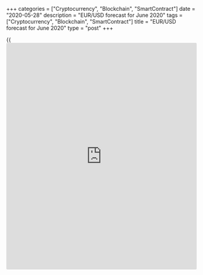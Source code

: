 +++
categories = ["Cryptocurrency", "Blockchain", "SmartContract"]
date = "2020-05-28"
description = "EUR/USD forecast for June 2020"
tags = ["Cryptocurrency", "Blockchain", "SmartContract"]
title = "EUR/USD forecast for June 2020"
type = "post"
+++

{{<iframe id="large-banner" src="https://www.bounty.group/#slide=11.0" width="100%" height="600" scrolling="no" style="border: 0px solid rgb(216, 221, 230); border-radius: 3px;">}}

May 28, 2020

May 28, 2020

Forex in June: the impossible is possibleDmitri Demidenko

## The growth of global risk appetite, which looked incredible in April
and unnatural in May, can continue in June

In Forex, like in a casino, the most important is to stop at the right
time. Based on the statistical analysis with fundamental components, I
[recommended exiting the EUR/USD and GBP/USD shorts][1] at the end of
May. Just these two operations could have increased the deposit by 6%.
Alas, but the strong euro rally at the end of May has a little spoiled
the whole situation. The shorts on the [EUR/USD][2] and [EUR/JPY][3]
yielded losses of about 3.3%, and shorts on the [GBP/USD][4] and
[GBP/CHF][5] resulted in a loss of about 3.9%. Greed may lead to losses.
However, I have many times stressed that seasonal regularities should be
used in addition to the fundamental and technical analysis.

June is a good time for commodity currencies. Since 1975, the AUD and
CAD strengthened versus the US dollar in 27 cases against 18. The NZD
performed a little worse, however, it also rose against the greenback.
The idea to buy the [AUD/USD][6] and sell the [USD/CAD][7] is not new, I
have [recently][8] written about this based on the lockdown stringency.

 **Periods of rise and fall**

![LiteForex: EUR/USD forecast for June 2020][9]

 _Source: BoE, LiteForex analysis_

The pound is usually weak in May amid the dividend payments to
foreigners, which has been again proven in May. However, [history](https://www.fixpro.org/post/chargeless-historical-data-api-backtesting/) proves
that the situation radically changes in June. The sterling, as a rule,
is among the best-performing currencies in June. The GBP median
performance is behind only the AUD and the NZD. The median value was
lower due to the [GBP/USD][4] sale-offs in 1975 (-6.1%), 1981 (-6.8%),
1988 (-7.9%), and 2016 (-8.4%). In the latter case, the sales resulted
from the referendum on the UK membership in the EU, whose fallout is
still present. For example, Boris Johnson should participate in the EU
summit in June. If the UK Prime Minister makes a step towards the
agreement with Brussels or extends the Brexit deadline, this will be a
positive factor for the pound.

 **Averages and Medians**

![LiteForex: EUR/USD forecast for June 2020][10]

 _Source: BoE, LiteForex analysis_

I should note that the greenback was usually rather weak in June, which
under the current conditions means the S&P 500 rally should continue.
According to James Bullard, the president Federal Reserve Bank of St.
Louis, if the US GDP features the worst drop in the second quarter, it
should feature the best performance in the third quarter. There is still
some hope for the V-shaped recovery of the US economy. Besides, the
growth of the US stocks, usually followed by an increase in the global
risk appetite, is a good reason to use the excellent [trading conditions
offered by LiteForex][11] and buy income-earning assets. However, do
remember the rule that, in Forex, like in a casino, the most important
is to stop on time. Even in the [best time](https://www.fixpro.org/post/forex-best-time-to-trade/)s, the AUD and the CAD rose by
just 1.55% and 1.12%.

 **Dynamics of currencies in the periods of rise and fall**

![LiteForex: EUR/USD forecast for June 2020][12]

 _Source: BoE, LiteForex analysis_

Supported by the unity and generosity of the EU, the euro is rising.
However, taking into account the seasonal strength of the Swiss franc, I
would hedge the [EUR/USD][2] longs by the [EUR/CHF][13] shorts, betting
on the high volatility of the world’s major currencies, which suggest
moderate targets.

* * *

P.S. Did you like my article? Share it in social networks: it will be
the best “thank you" :)

Ask me questions and comment below. I’ll be glad to answer your
questions and give necessary explanations.

 **Useful links:**

  * I recommend trying to trade with a reliable broker [here][14]. The system allows you to trade by yourself or copy successful traders from all across the globe.
  * Use my promo-code BLOG for getting deposit bonus 50% on LiteForex platform. Just enter this code in the appropriate field while [depositing][15] your trading account.
  * Telegram channel with high-quality analytics, Forex reviews, training articles, and other useful things for traders <t.me/liteforex>



## Price chart of EURUSD in real time mode

![Forex in June: the impossible is possible][16]

The content of this article reflects the author’s opinion and does not
necessarily reflect the official position of LiteForex. The material
published on this page is provided for informational purposes only and
should not be considered as the provision of investment advice for the
purposes of Directive 2004/39/EC.

Rate this article:

{{value}}

( {{count}} {{title}} )

   1. www.liteforex.com/blog/analysts-opinions/forex-in-may-greenback-is-getting-stronger/
   2. my.liteforex.com/trading/chart?symbol=EURUSD&returnUrl=true
   3. my.liteforex.com/trading/chart?symbol=EURJPY&returnUrl=true
   4. my.liteforex.com/trading/chart?symbol=GBPUSD&returnUrl=true
   5. my.liteforex.com/trading/chart?symbol=GBPCHF&returnUrl=true
   6. my.liteforex.com/trading/chart?symbol=AUDUSD&returnUrl=true
   7. my.liteforex.com/trading/chart?symbol=USDCAD&returnUrl=true
   8. www.liteforex.com/blog/analysts-opinions/forex-is-exiting-lockdown/
   9. cdn.liteforex.com/cache/uploads/blog_post/fundamental_analysis/stat1-28-05-20.jpg?w=30&s=01c4bf7dd5c5d0d2261ed0ba0fe0ddb0
   10. cdn.liteforex.com/cache/uploads/blog_post/fundamental_analysis/stat2-28-05-20.jpg?w=30&s=a768dbc04f9ddd0ee0914f9453128092
   11. my.liteforex.com/?go-zone=
   12. cdn.liteforex.com/cache/uploads/blog_post/fundamental_analysis/stat3-28-05-20.jpg?w=30&s=7d9c36fb9cbb4ade36c6cbddbc90048b
   13. my.liteforex.com/trading/chart?symbol=EURCHF&returnUrl=true
   14. my.liteforex.com/?category=analysts-opinions&slug=forex-in-june-the-impossible-is-possible&openPopup=%2Fregistration%2Fpopup&utm_source=blog&utm_medium=article&utm_campaign=bonus
   15. my.liteforex.com/deposit/?category=analysts-opinions&slug=forex-in-june-the-impossible-is-possible&promo_code=BLOG&utm_source=blog&utm_medium=article&utm_campaign=bonus
   16. cdn.liteforex.com/cache/uploads/blog_post/fundamental_analysis/liteforex-blog-forex-28-05-20.jpg?q=75&w=1000&s=e3a4d1e7bb3ae2be83f2fc4320c48cd9